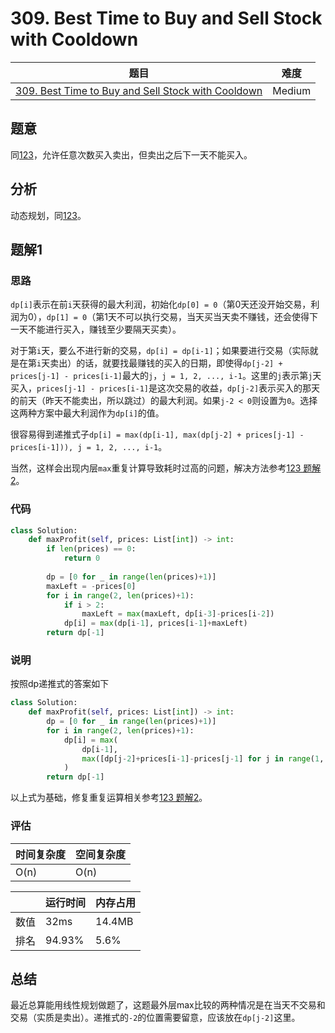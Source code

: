 # 309. Best Time to Buy and Sell Stock with Cooldown

| 题目 | 难度 |
| ---- | ---- |
| [309. Best Time to Buy and Sell Stock with Cooldown](https://leetcode.com/problems/best-time-to-buy-and-sell-stock-with-cooldown/) | Medium |

## 题意

同[123](123.md)，允许任意次数买入卖出，但卖出之后下一天不能买入。

## 分析

动态规划，同[123](123.md)。

## 题解1

### 思路

`dp[i]`表示在前`i`天获得的最大利润，初始化`dp[0] = 0`（第0天还没开始交易，利润为0），`dp[1] = 0`（第1天不可以执行交易，当天买当天卖不赚钱，还会使得下一天不能进行买入，赚钱至少要隔天买卖）。

对于第`i`天，要么不进行新的交易，`dp[i] = dp[i-1]`；如果要进行交易（实际就是在第`i`天卖出）的话，就要找最赚钱的买入的日期，即使得`dp[j-2] + prices[j-1] - prices[i-1]`最大的`j`，`j = 1, 2, ..., i-1`。这里的`j`表示第`j`天买入，`prices[j-1] - prices[i-1]`是这次交易的收益，`dp[j-2]`表示买入的那天的前天（昨天不能卖出，所以跳过）的最大利润。如果`j-2 < 0`则设置为`0`。选择这两种方案中最大利润作为`dp[i]`的值。

很容易得到递推式子`dp[i] = max(dp[i-1], max(dp[j-2] + prices[j-1] - prices[i-1])), j = 1, 2, ..., i-1`。

当然，这样会出现内层`max`重复计算导致耗时过高的问题，解决方法参考[123 题解2](123.md)。

### 代码

```python
class Solution:
    def maxProfit(self, prices: List[int]) -> int:
        if len(prices) == 0:
            return 0
        
        dp = [0 for _ in range(len(prices)+1)]
        maxLeft = -prices[0]
        for i in range(2, len(prices)+1):
            if i > 2:
                maxLeft = max(maxLeft, dp[i-3]-prices[i-2])
            dp[i] = max(dp[i-1], prices[i-1]+maxLeft)
        return dp[-1]
```

### 说明

按照dp递推式的答案如下

```python
class Solution:
    def maxProfit(self, prices: List[int]) -> int:
        dp = [0 for _ in range(len(prices)+1)]
        for i in range(2, len(prices)+1):
            dp[i] = max(
                dp[i-1], 
                max([dp[j-2]+prices[i-1]-prices[j-1] for j in range(1, i)])
            )
        return dp[-1]
```

以上式为基础，修复重复运算相关参考[123 题解2](123.md)。

### 评估

| 时间复杂度 | 空间复杂度 |
| ---- | ---- |
| O(n) | O(n) |

| | 运行时间 | 内存占用 |
| ---- | ---- | ---- |
| 数值 | 32ms | 14.4MB |
| 排名 | 94.93% | 5.6% |

## 总结

最近总算能用线性规划做题了，这题最外层max比较的两种情况是在当天不交易和交易（实质是卖出）。递推式的`-2`的位置需要留意，应该放在`dp[j-2]`这里。
